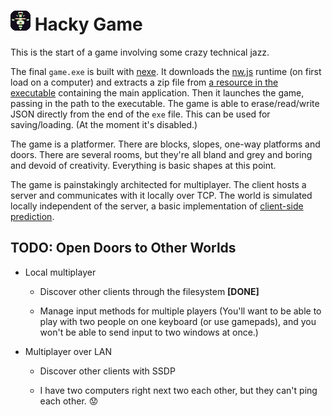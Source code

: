 
# ![](game/images/icon-32.png) Hacky Game

This is the start of a game involving some crazy technical jazz.

The final `game.exe` is built with [nexe][].
It downloads the [nw.js][] runtime (on first load on a computer) and extracts a zip file from [a resource in the executable][nexeres] containing the main application.
Then it launches the game, passing in the path to the executable.
The game is able to erase/read/write JSON directly from the end of the `exe` file.
This can be used for saving/loading.
(At the moment it's disabled.)

The game is a platformer.
There are blocks, slopes, one-way platforms and doors.
There are several rooms, but they're all bland and grey and boring and devoid of creativity.
Everything is basic shapes at this point.

The game is painstakingly architected for multiplayer.
The client hosts a server and communicates with it locally over TCP.
The world is simulated locally independent of the server,
a basic implementation of [client-side prediction][].


## TODO: Open Doors to Other Worlds

* Local multiplayer

	* Discover other clients through the filesystem **[DONE]**

	* Manage input methods for multiple players
	  (You'll want to be able to play with two people on one keyboard (or use gamepads),
	  and you won't be able to send input to two windows at once.)


* Multiplayer over LAN

	* Discover other clients with SSDP

	* I have two computers right next two each other, but they can't ping each other. :worried:


[nexe]: https://github.com/jaredallard/nexe
[nexeres]: https://github.com/jaredallard/nexe/pull/93
[nw.js]: https://github.com/nwjs/nw.js/
[client-side prediction]: https://en.wikipedia.org/wiki/Client-side_prediction
